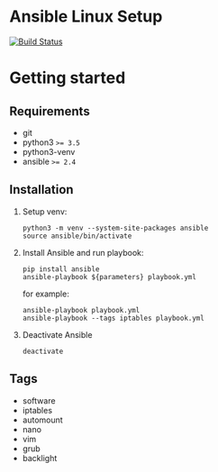 # Ansible Linux Setup
[![Build Status](https://travis-ci.org/aristarkh87/ansible-linux-setup.svg?branch=master)](https://travis-ci.org/aristarkh87/ansible-linux-setup)

# Getting started

## Requirements

* git
* python3 `>= 3.5`
* python3-venv
* ansible `>= 2.4`

## Installation

1. Setup venv:
    ```
    python3 -m venv --system-site-packages ansible
    source ansible/bin/activate
    ```

2. Install Ansible and run playbook:
    ```
    pip install ansible
    ansible-playbook ${parameters} playbook.yml
    ```

    for example:
    ```
    ansible-playbook playbook.yml
    ansible-playbook --tags iptables playbook.yml
    ```

3. Deactivate Ansible
    ```
    deactivate
    ```

## Tags

* software
* iptables
* automount
* nano
* vim
* grub
* backlight
